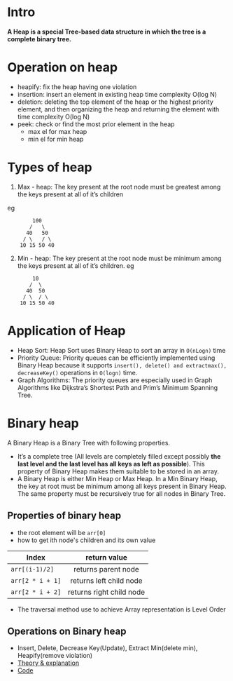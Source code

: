 # Intro

**A Heap is a special Tree-based data structure in which the tree is a complete binary tree.**

# Operation on heap

- heapify: fix the heap having one violation
- insertion: insert an element in existing heap time complexity O(log N)
- deletion: deleting the top element of the heap or the highest priority element, and then organizing the heap and returning the element with time complexity O(log N)
- peek: check or find the most prior element in the heap
    - max el for max heap
    - min el for min heap

# Types of heap

1) Max - heap: The key present at the root node must be greatest among the keys present at all of it’s children

eg 

```
        100
       /   \
      40   50
     / \   / \
    10 15 50 40
```

2) Min - heap: The key present at the root node must be minimum among the keys present at all of it’s children.
eg

```
        10
       /  \
      40  50
     / \  / \
    10 15 50 40
```

# Application of Heap

- Heap Sort: Heap Sort uses Binary Heap to sort an array in `O(nLogn)` time
- Priority Queue: Priority queues can be efficiently implemented using Binary Heap because it supports `insert(), delete() and extractmax(), decreaseKey()` operations in `O(logn)` time. 
- Graph Algorithms: The priority queues are especially used in Graph Algorithms like Dijkstra’s Shortest Path and Prim’s Minimum Spanning Tree.

# Binary heap

A Binary Heap is a Binary Tree with following properties.
- It’s a complete tree (All levels are completely filled except possibly **the last level and the last level has all keys as left as possible**). This property of Binary Heap makes them suitable to be stored in an array.
- A Binary Heap is either Min Heap or Max Heap. In a Min Binary Heap, the key at root must be minimum among all keys present in Binary Heap. The same property must be recursively true for all nodes in Binary Tree. 

## Properties of binary heap
- the root element will be `arr[0]`
- how to get ith node's children and its own value

Index | return value
------- | :------: |
`arr[(i-1)/2]` | returns parent node |
`arr[2 * i + 1]` | returns left child node |
`arr[2 * i + 2]` | returns right child node |

- The traversal method use to achieve Array representation is Level Order

## Operations on Binary heap

- Insert, Delete, Decrease Key(Update), Extract Min(delete min), Heapify(remove violation)
- [Theory & explanation](MinHeap/readme.md)
- [Code](MinHeap/min_heap.cpp)
